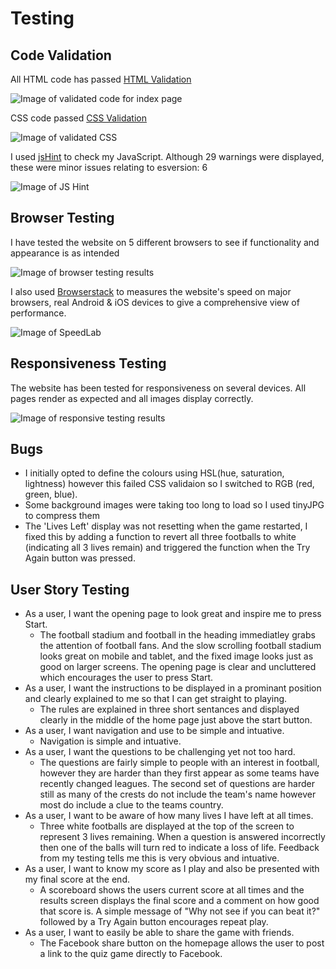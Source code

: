 # Testing

## Code Validation

All HTML code has passed [HTML Validation](https://validator.w3.org/#validate_by_input) 

![Image of validated code for index page](https://github.com/JimEv87/MS2/blob/master/testing/testing-images/htmlvalidation.PNG)


CSS code passed [CSS Validation](https://jigsaw.w3.org/css-validator/)

![Image of validated CSS](https://github.com/JimEv87/MS2/blob/master/testing/testing-images/cssvalidation.PNG)

I used [jsHint](https://jshint.com/) to check my JavaScript. Although 29 warnings were displayed, these were minor issues relating to esversion: 6

![Image of JS Hint](https://github.com/JimEv87/MS2/blob/master/testing/testing-images/jsvalidation.PNG)

## Browser Testing

I have tested the website on 5 different browsers to see if functionality and appearance is as intended

![Image of browser testing results](https://github.com/JimEv87/MS2/blob/master/testing/testing-images/browsertesting.PNG)

I also used [Browserstack](https://www.browserstack.com/speedlab) to measures the website's speed on major browsers, real Android & iOS devices to give a comprehensive view of performance.

![Image of SpeedLab](https://github.com/JimEv87/MS2/blob/master/testing/testing-images/speedreport.PNG)

## Responsiveness Testing

The website has been tested for responsiveness on several devices. All pages render as expected and all images display correctly.

![Image of responsive testing results](https://github.com/JimEv87/MS2/blob/master/testing/testing-images/restesting.PNG)

## Bugs

- I initially opted to define the colours using HSL(hue, saturation, lightness) however this failed CSS validaion so I switched to RGB (red, green, blue).
- Some background images were taking too long to load so I used tinyJPG to compress them
- The 'Lives Left' display was not resetting when the game restarted, I fixed this by adding a function to revert all three footballs to white (indicating all 3 lives remain) and triggered the function when the Try Again button was pressed. 

## User Story Testing

- As a user, I want the opening page to look great and inspire me to press Start.
  - The football stadium and football in the heading immediatley grabs the attention of football fans. And the slow scrolling football stadium looks great on mobile and tablet, and the fixed image looks just as good on larger screens. The opening page is clear and uncluttered which encourages the user to press Start.
- As a user, I want the instructions to be displayed in a prominant position and clearly explained to me so that I can get straight to playing.
  - The rules are explained in three short sentances and displayed clearly in the middle of the home page just above the start button. 
- As a user, I want navigation and use to be simple and intuative.
  - Navigation is simple and intuative.
- As a user, I want the questions to be challenging yet not too hard.
  - The questions are fairly simple to people with an interest in football, however they are harder than they first appear as some teams have recently changed leagues.  The second set of questions are harder still as many of the crests do not include the team's name however most do include a clue to the teams country.
- As a user, I want to be aware of how many lives I have left at all times.
  - Three white footballs are displayed at the top of the screen to represent 3 lives remaining.  When a question is answered incorrectly then one of the balls will turn red to indicate a loss of life.  Feedback from my testing tells me this is very obvious and intuative.
- As a user, I want to know my score as I play and also be presented with my final score at the end.
  - A scoreboard shows the users current score at all times and the results screen displays the final score and a comment on how good that score is.  A simple message of "Why not see if you can beat it?" followed by a Try Again button encourages repeat play. 
- As a user, I want to easily be able to share the game with friends.
  - The Facebook share button on the homepage allows the user to post a link to the quiz game directly to Facebook.

